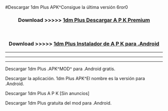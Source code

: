 #Descargar 1dm Plus  APK^Consigue la última versión 6ror0



<div align="center">
<h3>Download >>>>> <a href="https://es-sites.web.app/?es= 1dm Plus ">1dm Plus  Descargar A P K Premium</a></h3><br>

<h3>Download >>>>> <a href="https://es-sites.web.app/?es= 1dm Plus ">1dm Plus  Instalador de A P K para .Android</a></h3>
</div>


----------------------------------------------------------

----------------------------------------------------------

----------------------------------------------------------

Descargar 1dm Plus  .APK^MOD^ para .Android gratis.

Descargar la aplicación. 1dm Plus  APK^El nombre es la versión para .Android.

Descargar 1dm Plus  A P K [Sin anuncios]

Descargar 1dm Plus  gratuita del mod para .Android.